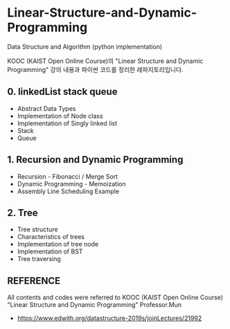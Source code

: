 # Linear-Structure-and-Dynamic-Programming
Data Structure and Algorithm (python implementation)  

KOOC (KAIST Open Online Course)의 "Linear Structure and Dynamic Programming" 강의 내용과 파이썬 코드를 정리한 레파지토리입니다.

## 0. linkedList stack queue
* Abstract Data Types
* Implementation of Node class
* Implementation of Singly linked list
* Stack
* Queue


## 1. Recursion and Dynamic Programming
* Recursion - Fibonacci / Merge Sort
* Dynamic Programming - Memoization
* Assembly Line Scheduling Example

## 2. Tree
* Tree structure
* Characteristics of trees
* Implementation of tree node
* Implementation of BST
* Tree traversing



## REFERENCE
All contents and codes were referred to KOOC (KAIST Open Online Course) "Linear Structure and Dynamic Programming" Professor.Mun
* https://www.edwith.org/datastructure-2019s/joinLectures/21992
